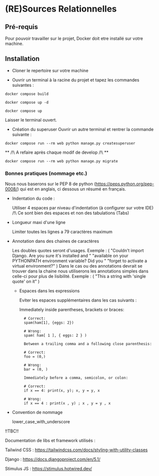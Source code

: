 # (RE)Sources Relationnelles

## Pré-requis

Pour pouvoir travailler sur le projet, Docker doit etre installé sur votre machine.
      
## Installation

- Cloner le repertoire sur votre machine

- Ouvrir un terminal à la racine du projet et tapez les commandes suivantes :
```
docker compose build
```
```
docker compose up -d
```
```
docker compose up
```
Laisser le terminal ouvert.

- Création du superuser
Ouvrir un autre terminal et rentrer la commande suivante :
```
docker compose run --rm web python manage.py createsuperuser
```

** /!\  A refaire après chaque modif de develop /!\ **
```
docker compose run --rm web python manage.py migrate
```

### Bonnes pratiques (nommage etc.)

Nous nous baserons sur le PEP 8 de python (https://peps.python.org/pep-0008/) qui est en anglais, ci dessous un résumé en français.

- Indentation du code : 

  Utiliser 4 espaces par niveau d'indentation (à configurer sur votre IDE)
  /!\ Ce sont bien des espaces et non des tabulations (Tabs) 

- Longueur maxi d'une ligne

  Limiter toutes les lignes a 79 caractères maximum

- Annotation dans des chaines de caractères

  Les doubles quotes seront d'usages.
    Exemple : (
            "Couldn't import Django. Are you sure it's installed and "
            "available on your PYTHONPATH environment variable? Did you "
            "forget to activate a virtual environment?"
        )
  Dans le cas ou des annotations devrait se trouver dans la chaine nous utiliserons les annotations simples dans celle-ci pour plus de lisibilité.
    Exemple : (
            "This a string with 'single quote' on it"
          )

  - Espaces dans les expressions

    Eviter les espaces supplémentaires dans les cas suivants :

      Immediately inside parentheses, brackets or braces:

          # Correct:
          spam(ham[1], {eggs: 2})
          
          # Wrong:
          spam( ham[ 1 ], { eggs: 2 } )
          
          Between a trailing comma and a following close parenthesis:
          
          # Correct:
          foo = (0,)
          
          # Wrong:
          bar = (0, )
          
          Immediately before a comma, semicolon, or colon:
          
          # Correct:
          if x == 4: print(x, y); x, y = y, x
          
          # Wrong:
          if x == 4 : print(x , y) ; x , y = y , x

- Convention de nommage

  lower_case_with_underscore


!!TBC!!

Documentation de libs et framework utilisés : 

Tailwind CSS : https://tailwindcss.com/docs/styling-with-utility-classes

Django : https://docs.djangoproject.com/en/5.1/

Stimulus JS : https://stimulus.hotwired.dev/
